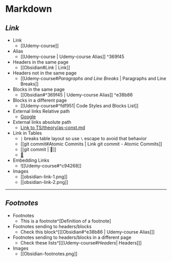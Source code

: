 # Markdown

## _Link_

- Link
  - [[Udemy-course]]
- Alias
  - [[Udemy-course | Udemy-course Alias]] ^369f45
- Headers in the same page
  - [[Obsidian#_Link_ | Link]]
- Headers not in the same page
  - [[Udemy-course#_Paragraphs and Line Breaks_ | Paragraphs and Line Breaks]]
- Blocks in the same page
  - [[Obsidian#^369f45 | Udemy-course Alias]] ^e38b86
- Blocks in a different page
  - [[Udemy-course#^fdf951| Code Styles and Blocks List]]
- External links Relative path
  - [Google](https://www.google.com)
- External links absolute path
  - [Link to TS/theory/as-const.md](TS/theory/as-const.md)
- Link in Tables
  - `|` breaks table layout so use `\` escape to avoid that behavior
  - [[git commit#Atomic Commits \| Link git commit - Atomic Commits]]
  - [[git commit \| 🌭]]
  - [🧅](git%20commit.md)
- Embedding Links
  - ![[Udemy-course#^c94268]]
- Images
  - [[obsidian-link-1.png]]
  - [[obsidian-link-2.png]]

---

## _Footnotes_

- Footnotes
  - This is a footnote^[Definition of a footnote]
- Footnotes sending to headers/blocks
  - Check this block^[[[Obsidian#^e38b86 | Udemy-course Alias]]]
- Footnotes sending to headers/blocks in a different page
  - Check these lists^[[[Udemy-course#_Headers_| Headers]]]
- Images
  - [[Obsidian-footnotes.png]]
